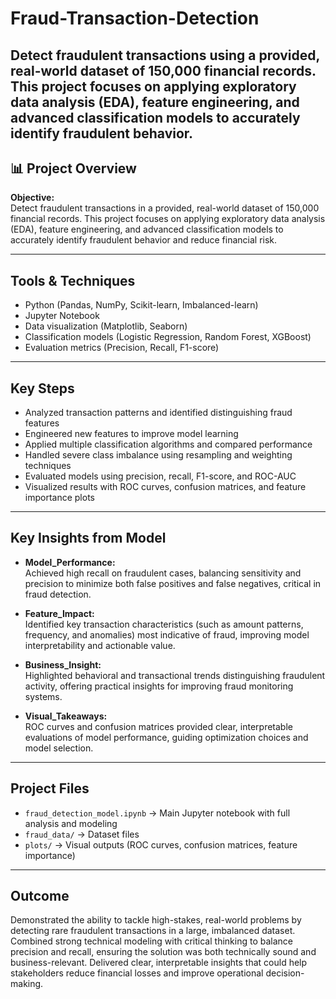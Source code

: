 # Fraud-Transaction-Detection
Detect fraudulent transactions using a provided, real-world dataset of 150,000 financial records. This project focuses on applying exploratory data analysis (EDA), feature engineering, and advanced classification models to accurately identify fraudulent behavior.
---

## 📊 Project Overview

**Objective:**  
Detect fraudulent transactions in a provided, real-world dataset of 150,000 financial records. This project focuses on applying exploratory data analysis (EDA), feature engineering, and advanced classification models to accurately identify fraudulent behavior and reduce financial risk.

---

## Tools & Techniques
- Python (Pandas, NumPy, Scikit-learn, Imbalanced-learn)
- Jupyter Notebook
- Data visualization (Matplotlib, Seaborn)
- Classification models (Logistic Regression, Random Forest, XGBoost)
- Evaluation metrics (Precision, Recall, F1-score)

---

## Key Steps
- Analyzed transaction patterns and identified distinguishing fraud features
- Engineered new features to improve model learning
- Applied multiple classification algorithms and compared performance
- Handled severe class imbalance using resampling and weighting techniques
- Evaluated models using precision, recall, F1-score, and ROC-AUC
- Visualized results with ROC curves, confusion matrices, and feature importance plots

---

## Key Insights from Model

- **Model_Performance:**  
Achieved high recall on fraudulent cases, balancing sensitivity and precision to minimize both false positives and false negatives, critical in fraud detection.

- **Feature_Impact:**  
Identified key transaction characteristics (such as amount patterns, frequency, and anomalies) most indicative of fraud, improving model interpretability and actionable value.

- **Business_Insight:**  
Highlighted behavioral and transactional trends distinguishing fraudulent activity, offering practical insights for improving fraud monitoring systems.

- **Visual_Takeaways:**  
ROC curves and confusion matrices provided clear, interpretable evaluations of model performance, guiding optimization choices and model selection.

---

## Project Files
- `fraud_detection_model.ipynb` → Main Jupyter notebook with full analysis and modeling
- `fraud_data/` → Dataset files
- `plots/` → Visual outputs (ROC curves, confusion matrices, feature importance)

---

## Outcome
Demonstrated the ability to tackle high-stakes, real-world problems by detecting rare fraudulent transactions in a large, imbalanced dataset. Combined strong technical modeling with critical thinking to balance precision and recall, ensuring the solution was both technically sound and business-relevant. Delivered clear, interpretable insights that could help stakeholders reduce financial losses and improve operational decision-making.
